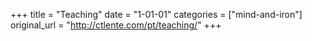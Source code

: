 +++
title = "Teaching"
date = "1-01-01"
categories = ["mind-and-iron"]
original_url = "http://ctlente.com/pt/teaching/"
+++

<section id="content">
</section>

